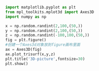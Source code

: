
<BlogInfo id="73" title="14.绘制三维图" author="白日梦想猿" pv=0 read_times=0 pre_cost_time=0分16秒 category="matplotlib学习" tag_list="['matplotlib学习']" create_time="2020.04.27 15:30:38" update_time="2021.07.15 16:08:26" />

```python
import matplotlib.pyplot as plt
from mpl_toolkits.mplot3d import Axes3D
import numpy as np

x = np.random.randint(2,100,(50,))
y = np.random.randint(2,100,(50,))
z = np.random.randint(-100,100,(50,))
fig = plt.figure()
#创建一个Axes3d对象放到figure画布里面
ax = Axes3D(fig)
ax.plot_trisurf(x,y,z)
plt.title('3D-picture',fontsize=30)
plt.show()
```
